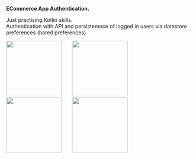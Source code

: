 **ECommerce App Authentication.**

Just practising Kotlin skills.<br>
Authentication with API and persistemnce of logged in users via datastore preferences (hared preferences)


<img src="https://github.com/user-attachments/assets/70cc7b15-278f-409f-b71e-4f3279cc1afb" width="150">
&nbsp; &nbsp; &nbsp; 
<img src="https://github.com/user-attachments/assets/7605f4bf-a709-4330-ae89-7a53270d9911" width="150">
&nbsp; &nbsp; &nbsp; 
<img src="https://github.com/user-attachments/assets/998afebf-20e6-4be7-95bf-46df99e6686d" width="150">
&nbsp; &nbsp; &nbsp; 
<img src="https://github.com/user-attachments/assets/307a1d8b-48d5-4736-bcda-6a6d358bae7a" width="150">
